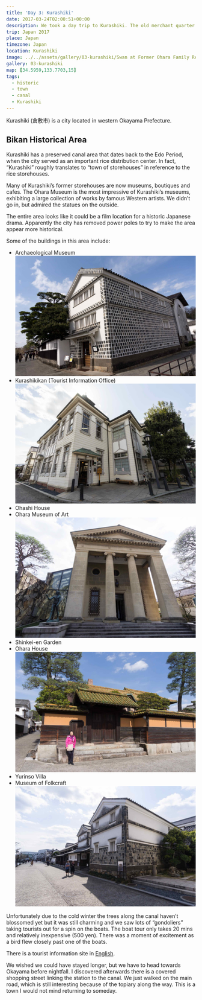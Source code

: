 ```yaml
---
title: 'Day 3: Kurashiki'
date: 2017-03-24T02:00:51+00:00
description: We took a day trip to Kurashiki. The old merchant quarter (Bikan) contains wooden warehouses along a canal.
trip: Japan 2017
place: Japan
timezone: Japan
location: Kurashiki
image: ../../assets/gallery/03-kurashiki/Swan at Former Ohara Family Residence.jpeg
gallery: 03-kurashiki
map: [34.5959,133.7703,15]
tags:
  - historic
  - town
  - canal
  - Kurashiki
---
```

Kurashiki (倉敷市) is a city located in western Okayama Prefecture.

## Bikan Historical Area

Kurashiki has a preserved canal area that dates back to the Edo Period, when the city served as an important rice distribution center. In fact, “Kurashiki” roughly translates to “town of storehouses” in reference to the rice storehouses.

Many of Kurashiki’s former storehouses are now museums, boutiques and cafes. The Ohara Museum is the most impressive of Kurashiki’s museums, exhibiting a large collection of works by famous Western artists. We didn’t go in, but admired the statues on the outside.

The entire area looks like it could be a film location for a historic Japanese drama. Apparently the city has removed power poles to try to make the area appear more historical.

Some of the buildings in this area include:

- Archaeological Museum
  ![Archaeological Museum](../../assets/gallery/03-kurashiki/Kurashiki_Archeological_Museum.jpeg)
- Kurashikikan (Tourist Information Office)
  ![Kurashikikan](../../assets/gallery/03-kurashiki/Kake_Museum_of_Art.jpeg)
- Ohashi House
- Ohara Museum of Art
  ![Ohara Museum of Art](../../assets/gallery/03-kurashiki/Ohara_Museum_of_Art.jpeg)
- Shinkei-en Garden
- Ohara House
  ![Ohara House](../../assets/gallery/03-kurashiki/Former_Ohara_residence.jpeg)
- Yurinso Villa
- Museum of Folkcraft
  ![Museum of Folkcraft](../../assets/gallery/03-kurashiki/Kurashiki_Museum_of_Folk_Craft.jpeg)

Unfortunately due to the cold winter the trees along the canal haven’t blossomed yet but it was still charming and we saw lots of “gondoliers” taking tourists out for a spin on the boats. The boat tour only takes 20 mins and relatively inexpensive (500 yen). There was a moment of excitement as a bird flew closely past one of the boats.

There is a tourist information site in [English](https://www.kurashiki-tabi.jp/for/en/).

We wished we could have stayed longer, but we have to head towards Okayama before nightfall. I discovered afterwards there is a covered shopping street linking the station to the canal. We just walked on the main road, which is still interesting because of the topiary along the way. This is a town I would not mind returning to someday.
